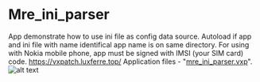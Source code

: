 # Mre_ini_parser
App demonstrate how to use ini file as config data source. Autoload if app and ini file with name identifical app name is on same directory. 
For using with Nokia mobile phone, app must be signed with IMSI (your SIM card) code.
https://vxpatch.luxferre.top/
Application files - "[mre_ini_parser.vxp](https://github.com/RDZDX/mre_ini_parser/blob/main/mre_ini_parser.vxp?raw=true)".
![alt text](https://rdzdx.github.io/mre_ini_parser/picture.jpg)
